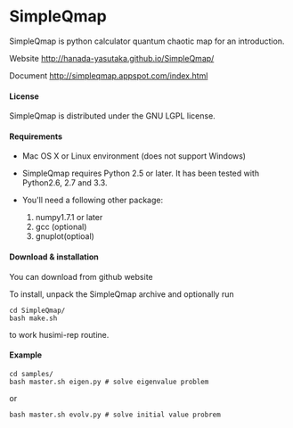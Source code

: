 # SimpleQmap

SimpleQmap is python calculator quantum chaotic map for an introduction.

Website <http://hanada-yasutaka.github.io/SimpleQmap/>

Document <http://simpleqmap.appspot.com/index.html>
#### License
SimpleQmap is distributed under the GNU LGPL license.

#### Requirements
* Mac OS X or Linux environment (does not support Windows)
* SimpleQmap requires Python 2.5 or later. It has been tested with Python2.6, 2.7 and 3.3.
* You'll need a following other package:

	1. numpy1.7.1 or later
	2. gcc (optional)
	3. gnuplot(optioal)

#### Download & installation

You can download from github website

To install, unpack the SimpleQmap archive and optionally run 

	cd SimpleQmap/
	bash make.sh

to work husimi-rep routine.

#### Example

	cd samples/
	bash master.sh eigen.py # solve eigenvalue problem

or 

	bash master.sh evolv.py # solve initial value probrem
